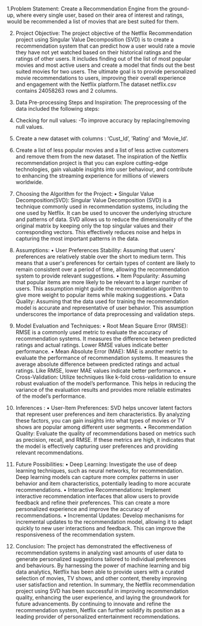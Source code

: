 1.Problem Statement:
Create a Recommendation Engine from the ground-up, where every single user, based on their area of interest and ratings, would be recommended a list of movies that are best suited for them.

2. Project Objective:
The project objective of the Netflix Recommendation project using Singular Value Decomposition (SVD) is to create a recommendation system that can predict how a user would rate a movie they have not yet watched based on their historical ratings and the ratings of other users. It includes finding out of the list of most popular movies and most active users and create a model that finds out the best suited movies for two users.
The ultimate goal is to provide personalized movie recommendations to users, improving their overall experience and engagement with the Netflix platform.The dataset netflix.csv contains 24058263 rows and 2 columns.

3. Data Pre-processing Steps and Inspiration:
The preprocessing of the data included the following steps:
1. Checking for null values: -To improve accuracy by replacing/removing null values.
2. Create a new dataset with columns : ‘Cust_Id’, ’Rating’ and ‘Movie_Id’.
3. Create a list of less popular movies and a list of less active customers and remove them from the new dataset.
The inspiration of the Netflix recommendation project is that you can explore cutting-edge technologies, gain valuable insights into user behaviour, and contribute to enhancing the streaming experience for millions of viewers worldwide.

4. Choosing the Algorithm for the Project:
• Singular Value Decomposition(SVD):
Singular Value Decomposition (SVD) is a technique commonly used in recommendation systems, including the one used by Netflix. It can be used to uncover the underlying structure and patterns of data. SVD allows us to reduce the dimensionality of the original matrix by keeping only the top singular values and their corresponding vectors. This effectively reduces noise and helps in capturing the most important patterns in the data.

5. Assumptions:
• User Preferences Stability: Assuming that users' preferences are relatively stable over the short to medium term. This means that a user's preferences for certain types of content are likely to remain consistent over a period of time, allowing the recommendation system to provide relevant suggestions.
• Item Popularity: Assuming that popular items are more likely to be relevant to a larger number of users. This assumption might guide the recommendation algorithm to give more weight to popular items while making suggestions.
• Data Quality: Assuming that the data used for training the recommendation model is accurate and representative of user behavior. This assumption underscores the importance of data preprocessing and validation steps.

6. Model Evaluation and Techniques:
• Root Mean Square Error (RMSE):
RMSE is a commonly used metric to evaluate the accuracy of recommendation systems. It measures the difference between predicted ratings and actual ratings. Lower RMSE values indicate better performance.
• Mean Absolute Error (MAE):
MAE is another metric to evaluate the performance of recommendation systems. It measures the average absolute difference between predicted ratings and actual ratings. Like RMSE, lower MAE values indicate better performance.
• Cross-Validation:
Utilize techniques like k-fold cross-validation to ensure robust evaluation of the model’s performance. This helps in reducing the variance of the evaluation results and provides more reliable estimates of the model’s performance.

7. Inferences :
• User-Item Preferences:
SVD helps uncover latent factors that represent user preferences and item characteristics. By analyzing these factors, you can gain insights into what types of movies or TV shows are popular among different user segments.
• Recommendation Quality:
Evaluate the quality of recommendations based on metrics such as precision, recall, and RMSE. If these metrics are high, it indicates that the model is effectively capturing user preferences and providing relevant recommendations.

8. Future Possibilities:
• Deep Learning: Investigate the use of deep learning techniques, such as neural networks, for recommendation. Deep learning models can capture more complex patterns in user behavior and item characteristics, potentially leading to more accurate recommendations.
• Interactive Recommendations: Implement interactive recommendation interfaces that allow users to provide feedback and refine their preferences. This can create a more personalized experience and improve the accuracy of recommendations.
• Incremental Updates: Develop mechanisms for incremental updates to the recommendation model, allowing it to adapt quickly to new user interactions and feedback. This can improve the responsiveness of the recommendation system.

9. Conclusion:
The project has demonstrated the effectiveness of recommendation systems in analyzing vast amounts of user data to generate personalized suggestions tailored to individual preferences and behaviours. By harnessing the power of machine learning and big data analytics, Netflix has been able to provide users with a curated selection of movies, TV shows, and other content, thereby improving user satisfaction and retention.
In summary, the Netflix recommendation project using SVD has been successful in improving recommendation quality, enhancing the user experience, and laying the groundwork for future advancements. By continuing to innovate and refine the recommendation system, Netflix can further solidify its position as a leading provider of personalized entertainment recommendations.
